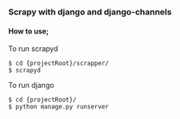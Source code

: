### Scrapy with django and django-channels

#### How to use;

To run scrapyd
```
$ cd {projectRoot}/scrapper/
$ scrapyd
```

To run django
```
$ cd {projectRoot}/
$ python manage.py runserver
```